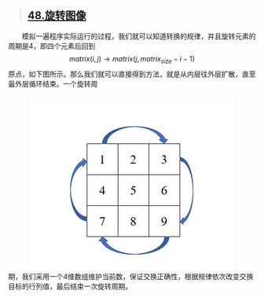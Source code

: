 > ## [48.旋转图像](https://leetcode-cn.com/problems/rotate-image/)
&emsp;&emsp;模拟一遍程序实际运行的过程，我们就可以知道转换的规律，并且旋转元素的周期是4，即四个元素后回到
$$matrix(i,j)\longrightarrow matrix(j, matrix_{size}-i-1)$$
原点，如下图所示。那么我们就可以直接得到方法，就是从内层往外层扩散，直至最外层循环结束。一个旋转周
<div align=center>
<img src="../Image/48.png">
</div>
期，我们采用一个4维数组维护当前数，保证交换正确性，根据规律依次改变交换目标的行列值，最后结束一次旋转周期。